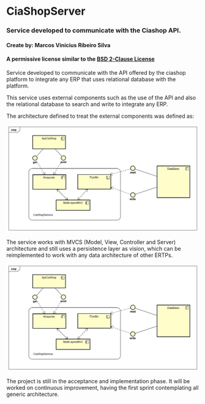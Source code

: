 # CiaShopServer
### Service developed to communicate with the Ciashop API.
#### Create by: Marcos Vinicius Ribeiro Silva
#### A permissive license similar to the [BSD 2-Clause License](https://github.com/marcosvsilva/CiaShopServer/blob/master/LICENSE)

Service developed to communicate with the API offered by the ciashop platform to integrate any ERP that uses relational database with the platform.

This service uses external components such as the use of the API and also the relational database to search and write to integrate any ERP.

The architecture defined to treat the external components was defined as:

![alt text](https://github.com/marcosvsilva/CiaShopServer/blob/master/docs/ComponentDiagram.jpg "ComponentDiagram")

The service works with MVCS (Model, View, Controller and Server) architecture and still uses a persistence layer as vision, which can be reimplemented to work with any data architecture of other ERTPs.

![alt text](https://github.com/marcosvsilva/CiaShopServer/blob/master/docs/ComponentDiagram.jpg "ClassDiagram")

The project is still in the acceptance and implementation phase. It will be worked on continuous improvement, having the first sprint contemplating all generic architecture.

